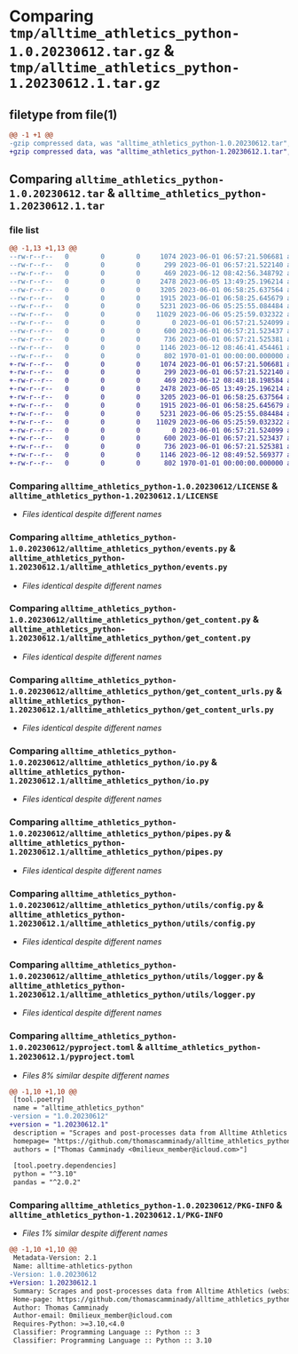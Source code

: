 # Comparing `tmp/alltime_athletics_python-1.0.20230612.tar.gz` & `tmp/alltime_athletics_python-1.20230612.1.tar.gz`

## filetype from file(1)

```diff
@@ -1 +1 @@
-gzip compressed data, was "alltime_athletics_python-1.0.20230612.tar", max compression
+gzip compressed data, was "alltime_athletics_python-1.20230612.1.tar", max compression
```

## Comparing `alltime_athletics_python-1.0.20230612.tar` & `alltime_athletics_python-1.20230612.1.tar`

### file list

```diff
@@ -1,13 +1,13 @@
--rw-r--r--   0        0        0     1074 2023-06-01 06:57:21.506681 alltime_athletics_python-1.0.20230612/LICENSE
--rw-r--r--   0        0        0      299 2023-06-01 06:57:21.522140 alltime_athletics_python-1.0.20230612/alltime_athletics_python/__init__.py
--rw-r--r--   0        0        0      469 2023-06-12 08:42:56.348792 alltime_athletics_python-1.0.20230612/alltime_athletics_python/app.py
--rw-r--r--   0        0        0     2478 2023-06-05 13:49:25.196214 alltime_athletics_python-1.0.20230612/alltime_athletics_python/events.py
--rw-r--r--   0        0        0     3205 2023-06-01 06:58:25.637564 alltime_athletics_python-1.0.20230612/alltime_athletics_python/get_content.py
--rw-r--r--   0        0        0     1915 2023-06-01 06:58:25.645679 alltime_athletics_python-1.0.20230612/alltime_athletics_python/get_content_urls.py
--rw-r--r--   0        0        0     5231 2023-06-06 05:25:55.084484 alltime_athletics_python-1.0.20230612/alltime_athletics_python/io.py
--rw-r--r--   0        0        0    11029 2023-06-06 05:25:59.032322 alltime_athletics_python-1.0.20230612/alltime_athletics_python/pipes.py
--rw-r--r--   0        0        0        0 2023-06-01 06:57:21.524099 alltime_athletics_python-1.0.20230612/alltime_athletics_python/utils/__init__.py
--rw-r--r--   0        0        0      600 2023-06-01 06:57:21.523437 alltime_athletics_python-1.0.20230612/alltime_athletics_python/utils/config.py
--rw-r--r--   0        0        0      736 2023-06-01 06:57:21.525381 alltime_athletics_python-1.0.20230612/alltime_athletics_python/utils/logger.py
--rw-r--r--   0        0        0     1146 2023-06-12 08:46:41.454461 alltime_athletics_python-1.0.20230612/pyproject.toml
--rw-r--r--   0        0        0      802 1970-01-01 00:00:00.000000 alltime_athletics_python-1.0.20230612/PKG-INFO
+-rw-r--r--   0        0        0     1074 2023-06-01 06:57:21.506681 alltime_athletics_python-1.20230612.1/LICENSE
+-rw-r--r--   0        0        0      299 2023-06-01 06:57:21.522140 alltime_athletics_python-1.20230612.1/alltime_athletics_python/__init__.py
+-rw-r--r--   0        0        0      469 2023-06-12 08:48:18.198584 alltime_athletics_python-1.20230612.1/alltime_athletics_python/app.py
+-rw-r--r--   0        0        0     2478 2023-06-05 13:49:25.196214 alltime_athletics_python-1.20230612.1/alltime_athletics_python/events.py
+-rw-r--r--   0        0        0     3205 2023-06-01 06:58:25.637564 alltime_athletics_python-1.20230612.1/alltime_athletics_python/get_content.py
+-rw-r--r--   0        0        0     1915 2023-06-01 06:58:25.645679 alltime_athletics_python-1.20230612.1/alltime_athletics_python/get_content_urls.py
+-rw-r--r--   0        0        0     5231 2023-06-06 05:25:55.084484 alltime_athletics_python-1.20230612.1/alltime_athletics_python/io.py
+-rw-r--r--   0        0        0    11029 2023-06-06 05:25:59.032322 alltime_athletics_python-1.20230612.1/alltime_athletics_python/pipes.py
+-rw-r--r--   0        0        0        0 2023-06-01 06:57:21.524099 alltime_athletics_python-1.20230612.1/alltime_athletics_python/utils/__init__.py
+-rw-r--r--   0        0        0      600 2023-06-01 06:57:21.523437 alltime_athletics_python-1.20230612.1/alltime_athletics_python/utils/config.py
+-rw-r--r--   0        0        0      736 2023-06-01 06:57:21.525381 alltime_athletics_python-1.20230612.1/alltime_athletics_python/utils/logger.py
+-rw-r--r--   0        0        0     1146 2023-06-12 08:49:52.569377 alltime_athletics_python-1.20230612.1/pyproject.toml
+-rw-r--r--   0        0        0      802 1970-01-01 00:00:00.000000 alltime_athletics_python-1.20230612.1/PKG-INFO
```

### Comparing `alltime_athletics_python-1.0.20230612/LICENSE` & `alltime_athletics_python-1.20230612.1/LICENSE`

 * *Files identical despite different names*

### Comparing `alltime_athletics_python-1.0.20230612/alltime_athletics_python/events.py` & `alltime_athletics_python-1.20230612.1/alltime_athletics_python/events.py`

 * *Files identical despite different names*

### Comparing `alltime_athletics_python-1.0.20230612/alltime_athletics_python/get_content.py` & `alltime_athletics_python-1.20230612.1/alltime_athletics_python/get_content.py`

 * *Files identical despite different names*

### Comparing `alltime_athletics_python-1.0.20230612/alltime_athletics_python/get_content_urls.py` & `alltime_athletics_python-1.20230612.1/alltime_athletics_python/get_content_urls.py`

 * *Files identical despite different names*

### Comparing `alltime_athletics_python-1.0.20230612/alltime_athletics_python/io.py` & `alltime_athletics_python-1.20230612.1/alltime_athletics_python/io.py`

 * *Files identical despite different names*

### Comparing `alltime_athletics_python-1.0.20230612/alltime_athletics_python/pipes.py` & `alltime_athletics_python-1.20230612.1/alltime_athletics_python/pipes.py`

 * *Files identical despite different names*

### Comparing `alltime_athletics_python-1.0.20230612/alltime_athletics_python/utils/config.py` & `alltime_athletics_python-1.20230612.1/alltime_athletics_python/utils/config.py`

 * *Files identical despite different names*

### Comparing `alltime_athletics_python-1.0.20230612/alltime_athletics_python/utils/logger.py` & `alltime_athletics_python-1.20230612.1/alltime_athletics_python/utils/logger.py`

 * *Files identical despite different names*

### Comparing `alltime_athletics_python-1.0.20230612/pyproject.toml` & `alltime_athletics_python-1.20230612.1/pyproject.toml`

 * *Files 8% similar despite different names*

```diff
@@ -1,10 +1,10 @@
 [tool.poetry]
 name = "alltime_athletics_python"
-version = "1.0.20230612"
+version = "1.20230612.1"
 description = "Scrapes and post-processes data from Alltime Athletics (website by Peter Larsson)"
 homepage= "https://github.com/thomascamminady/alltime_athletics_python"
 authors = ["Thomas Camminady <0milieux_member@icloud.com>"]
 
 [tool.poetry.dependencies]
 python = "^3.10"
 pandas = "^2.0.2"
```

### Comparing `alltime_athletics_python-1.0.20230612/PKG-INFO` & `alltime_athletics_python-1.20230612.1/PKG-INFO`

 * *Files 1% similar despite different names*

```diff
@@ -1,10 +1,10 @@
 Metadata-Version: 2.1
 Name: alltime-athletics-python
-Version: 1.0.20230612
+Version: 1.20230612.1
 Summary: Scrapes and post-processes data from Alltime Athletics (website by Peter Larsson)
 Home-page: https://github.com/thomascamminady/alltime_athletics_python
 Author: Thomas Camminady
 Author-email: 0milieux_member@icloud.com
 Requires-Python: >=3.10,<4.0
 Classifier: Programming Language :: Python :: 3
 Classifier: Programming Language :: Python :: 3.10
```

